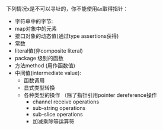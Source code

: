 下列情况`x`是不可以寻址的，你不能使用`&x`取得指针：

- 字符串中的字节:
- map对象中的元素
- 接口对象的动态值(通过type assertions获得)
- 常数
- literal值(非composite literal)
- package 级别的函数
- 方法method (用作函数值)
- 中间值(intermediate value):
  - 函数调用
  - 显式类型转换
  - 各种类型的操作 （除了指针引用pointer dereference操作
    - channel receive operations
    - sub-string operations
    - sub-slice operations
    - 加减乘除等运算符

